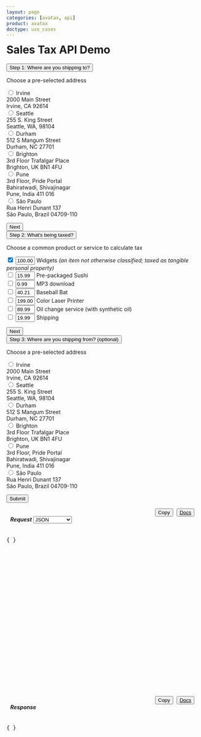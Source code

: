```yaml
---
layout: page
categories: [avatax, api]
product: avatax
doctype: use_cases
---
```



<script type='text/javascript'>
    var map;

    const infoboxTemplate = `
        <div class="demo-infobox">
            <h4>Getting Started</h4>
            <p id="demo-infobox-text">
                Calculating sales tax is time consuming and painful, but it doesn\'t have to be. Avalara\'s sales tax API automates the process for you! All you need to do to start making quick calculations is choose a product or service and where you\'re shipping from and to. Tinker with the options on the left, click "Submit" and watch the magic happen!
            </p>
            <div class="loading-pulse" style="display: none;"></div>
        </div>
    `;

    function displayToolTip(topLeft) {

        //Create an infobox that will render in the top left of the map.
        const infobox = new Microsoft.Maps.Infobox(topLeft, {
            htmlContent: infoboxTemplate,
        });

        //Assign the infobox to a map instance.
        infobox.setMap(map);
    }

    function GetMapWithLine(destLat, destLong, srcLat, srcLong, usAddresses) {
        let topLeft;

        if(destLat == null || destLong == null) {
            // destLat = 33.6846603698176;
            // destLong = -117.850629887389;
            map = new Microsoft.Maps.Map('#myMap', {zoom: 3});
            topLeft = (map.getPageX(), map.getPageY());
            displayToolTip(topLeft);
            return;
        }  

        //Single location layer (pushpin)
        if(srcLat == null || srcLong == null) {

            var location  = new Microsoft.Maps.Location(destLat, destLong);         
            map = new Microsoft.Maps.Map('#myMap', {center: location});
            var layer = new Microsoft.Maps.Layer("MyPushpinLayer1");
            layer.add(new Microsoft.Maps.Pushpin(location));
            topLeft = (map.getPageX(), map.getPageY());
            displayToolTip(topLeft);
            map.layers.insert(layer);

            //Exit out since it is a single location.
            return;
        }

        //Source and destination layer (polyline)
        map = new Microsoft.Maps.Map('#myMap', {});
        center = map.getCenter();
        let srcLocation = new Microsoft.Maps.Location(srcLat, srcLong);
        let destLocation = new Microsoft.Maps.Location(destLat, destLong);
        var coords = [destLocation, srcLocation];
        var line = new Microsoft.Maps.Polyline(coords, {strokeColor: 'orange', strokeThickness: 3});
        topLeft = (map.getPageX(), map.getPageY());
        displayToolTip(topLeft);
        map.entities.push(line);
        map.setView({
            center: new Microsoft.Maps.Location(srcLat + 1, destLong + 1),
            zoom: usAddresses ? 4 : 2,
        });
    }
</script>
<script type='text/javascript' src='https://www.bing.com/api/maps/mapcontrol?callback=GetMapWithLine&key=Ahgp_E6MHtyMYBJPCllMKTwJk7Indytl8hVm-Boe6mbyWbcyZvVBUePMDP5OLeiH' async defer></script>

<!-- demo container -->
<div class="row">
    <!-- shortcuts container -->
    <div class="col-md-3">
        <!-- page header -->
        <h1 style="margin-top:0;">Sales Tax API Demo</h1>
        <div id="demo-shortcuts">
            <!-- steps to submit -->
            <div class="row">
                <!-- step 1 / ship to -->
                <button class="accordion active" id='step-one-btn'>Step 1: Where are you shipping to?</button>
                <div class="panel" style="display:block;">
                    <p>Choose a pre-selected address</p>
                    <form id="dropdown-dest-addresses" onChange="fillWithSampleData();" class="demo-form">
                        <!-- national addresses -->
                        <label class="demo-label-container">
                            <input name="address" type="radio" value="2000 Main Street,Irvine,CA,US,92614" lat="33.6846603698176" long="-117.850629887389" class="demo-radio" addressType="national"/>
                            <span class="demo-label"> Irvine</span>
                            <br>
                            <i class="glyphicon glyphicon-map-marker demo-city-marker"></i> 2000 Main Street
                            <br>
                            <span class="demo-city-zip">Irvine, CA 92614</span>
                        </label>
                        <br>
                        <label class="demo-label-container">
                            <input name="address" type="radio" value="255 S. King Street,Seattle,WA,US,98104" lat="47.598100-122.331206" long="-122.331206" class="demo-radio" addressType="national"/>
                            <span class="demo-label"> Seattle</span>
                            <br>
                            <i class="glyphicon glyphicon-map-marker demo-city-marker"></i> 255 S. King Street
                            <br>
                            <span class="demo-city-zip">Seattle, WA, 98104</span>
                        </label>
                        <br>
                        <label class="demo-label-container">
                            <input name="address" type="radio" value="512 S Mangum Street,Durham,NC,US,27701"
                            lat="35.991727" long="-78.902647"  class="demo-radio" addressType="national" />
                            <span class="demo-label"> Durham</span>
                            <br>
                            <i class="glyphicon glyphicon-map-marker demo-city-marker"></i> 512 S Mangum Street
                            <br>
                            <span class="demo-city-zip">Durham, NC 27701</span>
                        </label>
                        <br>
                        <!-- international addresses -->
                        <label class="demo-label-container">
                            <input name="address" type="radio" value="3rd Floor Trafalgar Place,Brighton,Brighton and Hove,UK,BN1 4FU" lat="50.828746" long="-0.139584"  class="demo-radio" addressType="international"/>
                            <span class="demo-label"> Brighton</span>
                            <br>
                            <i class="glyphicon glyphicon-map-marker demo-city-marker"></i> 3rd Floor Trafalgar Place
                            <br>
                            <span class="demo-city-zip">Brighton, UK BN1 4FU</span>
                        </label>
                        <br>
                        <label class="demo-label-container">
                            <input name="address" type="radio" value="Bahiratwadi Shivajinagar,Pune,Maharashtra,India,411 016"
                            lat="18.533946" long="73.827597"  class="demo-radio" addressType="international"/>
                            <span class="demo-label"> Pune</span>
                            <br>
                            <i class="glyphicon glyphicon-map-marker demo-city-marker"></i> 3rd Floor, Pride Portal
                            <br>
                            <span class="demo-city-zip">Bahiratwadi, Shivajinagar</span>
                            <br>
                            <span class="demo-city-zip">Pune, India 411 016</span>
                        </label>
                        <br>
                        <label class="demo-label-container">
                            <input name="address" type="radio" value="Rua Henri Dunant 137,São Paulo,SP,Brazil,04709-110"
                            lat="-23.633102" long="-46.695348"  class="demo-radio" addressType="international"/>
                            <span class="demo-label"> São Paulo</span>
                            <br>
                            <i class="glyphicon glyphicon-map-marker demo-city-marker"></i> Rua Henri Dunant 137
                            <br>
                            <span class="demo-city-zip">São Paulo, Brazil 04709-110</span>
                        </label>
                    </form>
                    <button class="btn btn-primary" type="button" onClick="accordionTrigger('step-one-btn', 'step-two-btn');" style="display:block;">
                        Next
                    </button>
                </div>
                <!-- step 2 / products -->
                <button class="accordion" id='step-two-btn'>Step 2: What's being taxed?</button>
                <div class="panel">
                    <p>Choose a common product or service to calculate tax</p>
                    <form id="dropdown-products" onChange="fillWithSampleData();" class="demo-form">
                        <label class="demo-label demo-label-container">
                            <input value="P0000000" name="product" id="p1c" type="checkbox" description="Widget" checked  class="demo-radio"/>
                            <input value="100.00" type="text" id="p1c-amount" style="width: 50px;">
                            <span class="demo-label"> Widgets <i>(an item not otherwise classified; taxed as tangible personal property)</i></span>
                        </label>
                        <br>
                        <label class="demo-label demo-label-container">
                            <input value="PF160024" name="product" id="p2c" type="checkbox" description="Pre-packaged Sushi"  class="demo-radio"/>
                            <input value="15.99" type="text" id="p2c-amount" style="width: 50px;">
                            <span class="demo-label"> Pre-packaged Sushi</span>
                        </label>
                        <br>
                        <label class="demo-label demo-label-container">
                            <input value="DM040200" name="product" id="p3c" type="checkbox" description="MP3 download"  class="demo-radio"/>
                            <input value="0.99" type="text" id="p3c-amount" style="width: 50px;">
                            <span class="demo-label"> MP3 download</span>
                        </label>
                        <br>
                        <label class="demo-label demo-label-container">
                            <input value="PC040400" name="product" id="p4c" type="checkbox" description="Baseball Bat" class="" />
                            <input value="40.21" type="text" id="p4c-amount" style="width: 50px;">
                            <span class="demo-label"> Baseball Bat</span>
                        </label>
                        <br>
                        <label class="demo-label demo-label-container">
                            <input value="PC070400" name="product" id="p5c" type="checkbox" description="Color Laser Printer" class="" />
                            <input value="199.00" type="text" id="p5c-amount" style="width: 50px;">
                            <span class="demo-label"> Color Laser Printer</span>
                        </label>
                        <br>
                        <label class="demo-label demo-label-container">
                            <input value="SA090700" name="product" id="p6c" type="checkbox" description="Oil change service (with synthetic oil)" class="" />
                            <input value="89.99" type="text" id="p6c-amount" style="width: 50px;">
                            <span class="demo-label"> Oil change service (with synthetic oil)</span>
                        </label>
                        <br>
                        <label class="demo-label demo-label-container">
                            <input value="FR010000" name="product" id="p7c" type="checkbox" description="Shipping"  class="demo-radio" />
                            <input value="19.99" type="text" id="p7c-amount" style="width: 50px;">
                            <span class="demo-label"> Shipping</span>
                        </label>
                        <br>
                    </form>
                    <button class="btn btn-primary" type="button" onClick="accordionTrigger('step-two-btn','step-three-btn');" style="display:block;">
                        Next
                    </button>
                </div>
                <!-- step 3 / ship from -->
                <button class="accordion" id='step-three-btn'>Step 3: Where are you shipping from? (optional)</button>
                <div class="panel">
                    <p>Choose a pre-selected address</p>
                    <form id="dropdown-src-addresses" onChange="fillWithSampleData();" class="demo-form">
                        <label class="demo-label-container">
                            <input name="srcAddress" type="radio" value="2000 Main Street,Irvine,CA,US,92614"
                            lat="33.6846603698176" long="-117.850629887389"  class="demo-radio" addressType="national"/>
                            <span class="demo-label"> Irvine</span>
                            <br>
                            <i class="glyphicon glyphicon-map-marker demo-city-marker"></i> 2000 Main Street
                            <br>
                            <span class="demo-city-zip">Irvine, CA 92614</span>
                        </label>
                        <br>
                        <label class="demo-label-container">
                            <input name="srcAddress" type="radio" value="255 S. King Street,Seattle,WA,US,98104"
                            lat="47.598100-122.331206" long="-122.331206"  class="demo-radio" addressType="national"/>
                            <span class="demo-label"> Seattle</span>
                            <br>
                            <i class="glyphicon glyphicon-map-marker demo-city-marker"></i> 255 S. King Street
                            <br>
                            <span class="demo-city-zip">Seattle, WA, 98104</span>
                        </label>
                        <br>
                        <label class="demo-label-container">
                            <input name="srcAddress" type="radio" value="512 S Mangum Street,Durham,NC,US,27701"
                            lat="35.991727" long="-78.902647"  class="demo-radio" addressType="national"/>
                            <span class="demo-label"> Durham</span>
                            <br>
                            <i class="glyphicon glyphicon-map-marker demo-city-marker"></i> 512 S Mangum Street
                            <br>
                            <span class="demo-city-zip">Durham, NC 27701</span>
                        </label>
                        <br>
                        <!-- international addresses -->
                        <label class="demo-label-container">
                            <input name="srcAddress" type="radio" value="3rd Floor Trafalgar Place,Brighton,Brighton and Hove,UK,BN1 4FU" lat="50.828746" long="-0.139584"  class="demo-radio" addressType="international"/>
                            <span class="demo-label"> Brighton</span>
                            <br>
                            <i class="glyphicon glyphicon-map-marker demo-city-marker"></i> 3rd Floor Trafalgar Place
                            <br>
                            <span class="demo-city-zip">Brighton, UK BN1 4FU</span>
                        </label>
                        <br>
                        <label class="demo-label-container">
                            <input name="srcAddress" type="radio" value="Bahiratwadi Shivajinagar,Pune,Maharashtra,India,411 016"
                            lat="18.533946" long="73.827597"  class="demo-radio" addressType="international"/>
                            <span class="demo-label"> Pune</span>
                            <br>
                            <i class="glyphicon glyphicon-map-marker demo-city-marker"></i> 3rd Floor, Pride Portal
                            <br>
                            <span class="demo-city-zip">Bahiratwadi, Shivajinagar</span>
                            <br>
                            <span class="demo-city-zip">Pune, India 411 016</span>
                        </label>
                        <br>
                        <label class="demo-label-container">
                            <input name="srcAddress" type="radio" value="Rua Henri Dunant 137,São Paulo,SP,Brazil,04709-110"
                            lat="-23.633102" long="-46.695348"  class="demo-radio" addressType="international"/>
                            <span class="demo-label"> São Paulo</span>
                            <br>
                            <i class="glyphicon glyphicon-map-marker demo-city-marker"></i> Rua Henri Dunant 137
                            <br>
                            <span class="demo-city-zip">São Paulo, Brazil 04709-110</span>
                        </label>
                    </form>
                    <button class="btn btn-primary" type="button" onClick="ApiRequest();" style="display:block;">
                        Submit
                    </button>
                </div>
            </div>
        </div>
        <!-- end shortcuts -->
    </div>
    <!-- map and api details container -->
    <div class="col-md-9">
        <!-- map row -->
        <div class="row">
            <div id="myMap"></div>
        </div>
        <!-- api details row -->
        <div class="row" id="demo-api-details">
            <!-- request output -->
            <div class="console-req-container api-console-output col-md-6" id="demo-console-req" >
                <div class="row" style="margin-top:15px;margin-left:10px;margin-right:10px;">
                    <h5 class="console-output-header" style="display:inline-block;margin-left:0px;">
                        Request
                    </h5>
                    <div class="form-group" style="display: inline;" onChange="fillWithSampleData();">
                        <select class="form-control" id="req-type" style="display: inline;width: 100px;">
                            <option value="JSON">JSON</option>
                            <option value="CURL">CURL</option>
                            <option value="C#">C# SDK</option>
                        </select>
                    </div>
                    <div style="display:inline-block;float:right;" class="btn-group">
                        <button class="btn btn-link" type="submit" onClick="copyToClipboard('#demo-console-input');" style="color:#000000;margin-right:5px;display:inline;">
                            <i class="glyphicon glyphicon-copy"></i>Copy
                        </button>
                        <button class="btn btn-link" style="display:inline;color:#000000;margin-right:5px;">
                            <a href="https://developer.avalara.com/api-reference/avatax/rest/v2/models/CreateTransactionModel/" style="color:#000000;" target="_blank">
                                <i class="glyphicon glyphicon-list-alt"></i>Docs
                            </a>
                        </button>
                    </div>
                </div>
                <div class="code-snippet reqScroll" id="demo-console-req" style="height:400px;">
                    <pre id="demo-console-input">{ }</pre>
                </div>
            </div>
            <!-- response output -->
            <div class="col-md-6 console-res-container api-console-output" id="demo-console-res">
                <div class="row" style="margin-top:15px;margin-left:10px;margin-right:10px;">
                    <h5 class="console-output-header" style="display:inline-block;margin-left:0px;">
                        Response
                    </h5>
                    <div style="display:inline-block;float:right;" class="btn-group">
                        <button class="btn btn-link" type="submit" onClick="copyToClipboard('#demo-console-input');" style="color:#000000;margin-right:5px;display:inline;">
                            <i class="glyphicon glyphicon-copy"></i>Copy
                        </button>
                        <button class="btn btn-link" style="display:inline;color:#000000;margin-right:5px;">
                            <a href="https://developer.avalara.com/api-reference/avatax/rest/v2/models/CreateTransactionModel/" style="color:#000000;" target="_blank">
                                <i class="glyphicon glyphicon-list-alt"></i>Docs
                            </a>
                        </button>
                    </div>
                </div>
                <div class="code-snippet respScroll" style="height:400px;">
                    <div class="loading-pulse" style="display: none;"></div>
                    <pre id="demo-console-output">{ }</pre>
                </div>
            </div>
            <!-- end response output -->
        </div>
        <!-- end api details row-->
    </div>
    <!-- end map & api details container-->
</div>
<!-- end demo container -->